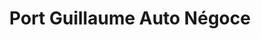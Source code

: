 ---
title: "Port Guillaume Auto Négoce"
url: /dives-sur-mer/port-guillaume-auto-negoce/
shop: voiture
---